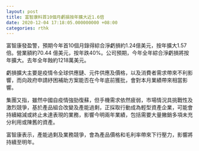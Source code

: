 ```yaml
---
layout: post
title: 富智康料首10個月虧損按年擴大近1.6倍
date: 2020-12-04 17:18:05.000000000 +08:00
categories: rthk
---
```


富智康發盈警，預期今年首10個月錄得綜合淨虧損約1.24億美元，按年擴大1.57倍。營業額約70.44 億美元，按年跌40%。公司預期，今年全年綜合淨虧損將按年擴大。去年全年蝕約1218萬美元。

虧損擴大主要是疫情令全球供應鏈、元件供應及價格，以及消費者需求帶來不利影響，而向政府申請紓困補助方案能否在今年底前獲批，會對本月業績帶來相當影響。

集團又指，雖然中國自疫情強勁復蘇，但手機需求依然疲弱，市場情況具挑戰性及激烈競爭，基於產品組合改變及產能過剩，正採取行動成為輕型資產企業，可能會持續縮減或終止未達表現的業務，影響今明兩年業績，包括需要大量撇銷多項未充分利用或陳舊的資產。

富智康表示，產能過剩及業務競爭，會為產品價格和毛利率帶來下行壓力，影響將持續至明年。
